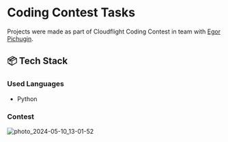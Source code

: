# Coding Contest Tasks

Projects were made as part of Cloudflight Coding Contest in team with [Egor Pichugin](https://github.com/EgorPichugin). 



## 📦 Tech Stack

### Used Languages 
- Python

### Contest


 ![photo_2024-05-10_13-01-52](https://github.com/TykhinBiriukov/Coding-Contest-Tasks/assets/163523693/bd670a7c-3162-45da-8bb9-c5e39a96b44d)

